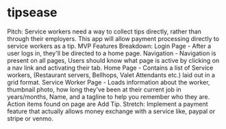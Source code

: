 # tipsease
Pitch: Service workers need a way to collect tips directly, rather than through their employers. This app will allow payment processing directly to service workers as a tip.  MVP Features Breakdown:  Login Page - After a user logs in, they'll be directed to a home page.  Navigation - Navigation is present on all pages, Users should know what page is active by clicking on a nav link and activating their tab.  Home Page - Contains a list of Service workers, (Restaurant servers, Bellhops, Valet Attendants etc.) laid out in a grid format. Service  Worker Page - Loads information about the worker, thumbnail photo, how long they've been at their current job in years/months, Name, and a tagline to help you remember who they are. Action items found on page are Add Tip.  Stretch: Implement a payment feature that actually allows money exchange with a service like, paypal or stripe or venmo.
